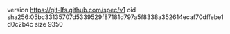 version https://git-lfs.github.com/spec/v1
oid sha256:05bc33135707d5339529f87181d797a5f8338a352614ecaf70dffebe1d0c2b4c
size 9350
